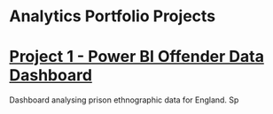 # Analytics Portfolio Projects

# [Project 1 - Power BI Offender Data Dashboard](https://grhmmckean33.github.io/England_Prison_Data_Dashboard/)
 Dashboard analysing prison ethnographic data for England. Sp
